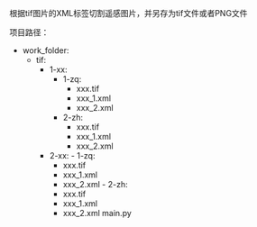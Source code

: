 根据tif图片的XML标签切割遥感图片，并另存为tif文件或者PNG文件

项目路径：
- work_folder:
    - tif: 
        - 1-xx:
          - 1-zq:
            - xxx.tif
            - xxx_1.xml
            - xxx_2.xml
          - 2-zh:
            - xxx.tif
            - xxx_1.xml
            - xxx_2.xml
         - 2-xx:
          - 1-zq:
            - xxx.tif
            - xxx_1.xml
            - xxx_2.xml
          - 2-zh:
            - xxx.tif
            - xxx_1.xml
            - xxx_2.xml
main.py